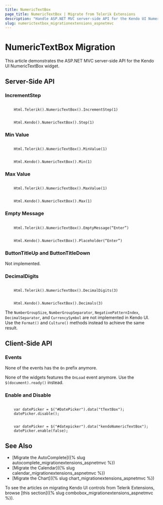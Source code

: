 ```yaml
---
title: NumericTextBox
page_title: NumericTextBox | Migrate from Telerik Extensions
description: "Handle ASP.NET MVC server-side API for the Kendo UI NumericTextBox widget."
slug: numerictextbox_migrationextensions_aspnetmvc
---
```


# NumericTextBox Migration

This article demonstrates the ASP.NET MVC server-side API for the Kendo UI NumericTextBox widget.

## Server-Side API

### IncrementStep

```tab-Previous

    Html.Telerik().NumericTextBox().IncrementStep(1)
```
```tab-Current

    Html.Kendo().NumericTextBox().Step(1)
```

### Min Value

```tab-Previous

    Html.Telerik().NumericTextBox().MinValue(1)
```
```tab-Current

    Html.Kendo().NumericTextBox().Min(1)

```

### Max Value

```tab-Previous

    Html.Telerik().NumericTextBox().MaxValue(1)
```
```tab-Current

    Html.Kendo().NumericTextBox().Max(1)
```

### Empty Message

```tab-Previous

    Html.Telerik().NumericTextBox().EmptyMessage(“Enter”)
```
```tab-Current

    Html.Kendo().NumericTextBox().Placeholder(“Enter”)
```

### ButtonTitleUp and ButtonTitleDown

Not implemented.

### DecimalDigits

```tab-Previous

    Html.Telerik().NumericTextBox().DecimalDigits(3)
```
```tab-Current

    Html.Kendo().NumericTextBox().Decimals(3)
```

The `NumberGroupSize`, `NumberGroupSeparator`, `NegativePatternIndex`, `DecimalSeparator`, and `CurrencySymbol` are not implemented in Kendo UI. Use the `Format()` and `Culture()` methods instead to achieve the same result.

## Client-Side API

### Events

None of the events has the `On` prefix anymore.

None of the widgets features the `OnLoad` event anymore. Use the `$(document).ready()` instead.

### Enable and Disable

```tab-Previous

    var datePicker = $("#DatePicker").data("tTextBox");
    datePicker.disable();
```
```tab-Current

    var datePicker = $("#datepicker").data("kendoNumericTextBox");
    datePicker.enable(false);
```

## See Also

* [Migrate the AutoComplete]({% slug autocomplete_migrationextensions_aspnetmvc %})
* [Migrate the Calendar]({% slug calendar_migrationextensions_aspnetmvc %})
* [Migrate the Chart]({% slug chart_migrationextensions_aspnetmvc %})

To see the articles on migrating Kendo UI controls from Telerik Extensions, browse [this section]({% slug combobox_migrationextensions_aspnetmvc %}).
